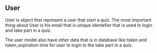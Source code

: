 ## User

User is object that represent a user that start a quiz.
The most important thing about User is his email that is
unique identefier that is used to login and take part in
a quiz.

The user model also have other data that is in database
like token and token_expiration time for user to login to the
take part in a quiz.
